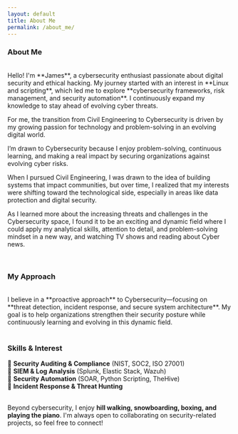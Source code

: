 ```yaml
---
layout: default
title: About Me
permalink: /about_me/
---
```


### **About Me**
<br>
Hello! I'm **James**, a cybersecurity enthusiast passionate about digital security and ethical hacking. My journey started with an interest in **Linux and scripting**, which led me to explore **cybersecurity frameworks, risk management, and security automation**. I continuously expand my knowledge to stay ahead of evolving cyber threats.

For me, the transition from Civil Engineering to Cybersecurity is driven by my growing passion for technology and problem-solving in an evolving digital world. 

I’m drawn to Cybersecurity because I enjoy problem-solving, continuous learning, and making a real impact by securing organizations against evolving cyber risks.

When I pursued Civil Engineering, I was drawn to the idea of building systems that impact communities, but over time, I realized that my interests were shifting toward the technological side, especially in areas like data protection and digital security. 

As I learned more about the increasing threats and challenges in the Cybersecurity space, I found it to be an exciting and dynamic field where I could apply my analytical skills, attention to detail, and problem-solving mindset in a new way, and watching TV shows and reading about Cyber news. 

<br>

### **My Approach**
<br>
I believe in a **proactive approach** to Cybersecurity—focusing on **threat detection, incident response, and secure system architecture**. My goal is to help organizations strengthen their security posture while continuously learning and evolving in this dynamic field.
<br><br>

### **Skills & Interest** 
  
 🔹 **Security Auditing & Compliance** (NIST, SOC2, ISO 27001)  
 🔹 **SIEM & Log Analysis** (Splunk, Elastic Stack, Wazuh)  
 🔹 **Security Automation** (SOAR, Python Scripting, TheHive)  
 🔹 **Incident Response & Threat Hunting**  
<br>
 
Beyond cybersecurity, I enjoy **hill walking, snowboarding, boxing, and playing the piano**. I'm always open to collaborating on security-related projects, so feel free to connect!





